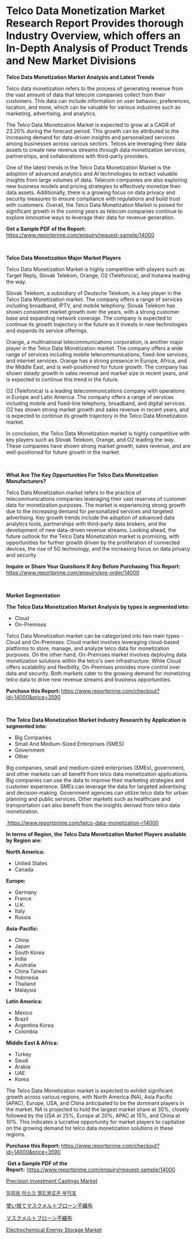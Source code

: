 <p><h1>Telco Data Monetization Market Research Report Provides thorough Industry Overview, which offers an In-Depth Analysis of Product Trends and New Market Divisions</h1></p><p><strong>Telco Data Monetization Market Analysis and Latest Trends</strong></p>
<p><p>Telco data monetization refers to the process of generating revenue from the vast amount of data that telecom companies collect from their customers. This data can include information on user behavior, preferences, location, and more, which can be valuable for various industries such as marketing, advertising, and analytics.</p><p>The Telco Data Monetization Market is expected to grow at a CAGR of 23.20% during the forecast period. This growth can be attributed to the increasing demand for data-driven insights and personalized services among businesses across various sectors. Telcos are leveraging their data assets to create new revenue streams through data monetization services, partnerships, and collaborations with third-party providers.</p><p>One of the latest trends in the Telco Data Monetization Market is the adoption of advanced analytics and AI technologies to extract valuable insights from large volumes of data. Telecom companies are also exploring new business models and pricing strategies to effectively monetize their data assets. Additionally, there is a growing focus on data privacy and security measures to ensure compliance with regulations and build trust with customers. Overall, the Telco Data Monetization Market is poised for significant growth in the coming years as telecom companies continue to explore innovative ways to leverage their data for revenue generation.</p></p>
<p><strong>Get a Sample PDF of the Report:&nbsp;</strong> <a href="https://www.reportprime.com/enquiry/request-sample/14000">https://www.reportprime.com/enquiry/request-sample/14000</a></p>
<p>&nbsp;</p>
<p><strong>Telco Data Monetization Major Market Players</strong></p>
<p><p>Telco Data Monetization Market is highly competitive with players such as Target Reply, Slovak Telekom, Orange, O2 (Telefonica), and Instarea leading the way. </p><p>Slovak Telekom, a subsidiary of Deutsche Telekom, is a key player in the Telco Data Monetization market. The company offers a range of services including broadband, IPTV, and mobile telephony. Slovak Telekom has shown consistent market growth over the years, with a strong customer base and expanding network coverage. The company is expected to continue its growth trajectory in the future as it invests in new technologies and expands its service offerings.</p><p>Orange, a multinational telecommunications corporation, is another major player in the Telco Data Monetization market. The company offers a wide range of services including mobile telecommunications, fixed-line services, and internet services. Orange has a strong presence in Europe, Africa, and the Middle East, and is well-positioned for future growth. The company has shown steady growth in sales revenue and market size in recent years, and is expected to continue this trend in the future.</p><p>O2 (Telefonica) is a leading telecommunications company with operations in Europe and Latin America. The company offers a range of services including mobile and fixed-line telephony, broadband, and digital services. O2 has shown strong market growth and sales revenue in recent years, and is expected to continue its growth trajectory in the Telco Data Monetization market.</p><p>In conclusion, the Telco Data Monetization market is highly competitive with key players such as Slovak Telekom, Orange, and O2 leading the way. These companies have shown strong market growth, sales revenue, and are well-positioned for future growth in the market.</p></p>
<p>&nbsp;</p>
<p><strong>What Are The Key Opportunities For Telco Data Monetization Manufacturers?</strong></p>
<p><p>Telco Data Monetization market refers to the practice of telecommunications companies leveraging their vast reserves of customer data for monetization purposes. The market is experiencing strong growth due to the increasing demand for personalized services and targeted advertising. Key growth trends include the adoption of advanced data analytics tools, partnerships with third-party data brokers, and the development of new data-driven revenue streams. Looking ahead, the future outlook for the Telco Data Monetization market is promising, with opportunities for further growth driven by the proliferation of connected devices, the rise of 5G technology, and the increasing focus on data privacy and security.</p></p>
<p><strong>Inquire or Share Your Questions If Any Before Purchasing This Report:</strong> <a href="https://www.reportprime.com/enquiry/pre-order/14000">https://www.reportprime.com/enquiry/pre-order/14000</a></p>
<p>&nbsp;</p>
<p><strong>Market Segmentation</strong></p>
<p><strong>The Telco Data Monetization Market Analysis by types is segmented into:</strong></p>
<p><ul><li>Cloud</li><li>On-Premises</li></ul></p>
<p><p>Telco Data Monetization market can be categorized into two main types - Cloud and On-Premises. Cloud market involves leveraging cloud-based platforms to store, manage, and analyze telco data for monetization purposes. On the other hand, On-Premises market involves deploying data monetization solutions within the telco's own infrastructure. While Cloud offers scalability and flexibility, On-Premises provides more control over data and security. Both markets cater to the growing demand for monetizing telco data to drive new revenue streams and business opportunities.</p></p>
<p><strong>Purchase this Report:&nbsp;</strong><a href="https://www.reportprime.com/checkout?id=14000&price=3590">https://www.reportprime.com/checkout?id=14000&price=3590</a></p>
<p>&nbsp;</p>
<p><strong>The Telco Data Monetization Market Industry Research by Application is segmented into:</strong></p>
<p><ul><li>Big Companies</li><li>Small And Medium-Sized Enterprises (SMES)</li><li>Government</li><li>Other</li></ul></p>
<p><p>Big companies, small and medium-sized enterprises (SMEs), government, and other markets can all benefit from telco data monetization applications. Big companies can use the data to improve their marketing strategies and customer experience. SMEs can leverage the data for targeted advertising and decision-making. Government agencies can utilize telco data for urban planning and public services. Other markets such as healthcare and transportation can also benefit from the insights derived from telco data monetization.</p></p>
<p><a href="https://www.reportprime.com/telco-data-monetization-r14000">&nbsp;https://www.reportprime.com/telco-data-monetization-r14000</a></p>
<p><strong>In terms of Region, the Telco Data Monetization Market Players available by Region are:</strong></p>
<p>
    <p> <strong> North America: </strong>
        <ul>
            <li>United States</li>
            <li>Canada</li>
        </ul>
        </p> 
    <p> <strong> Europe: </strong>
        <ul>
            <li>Germany</li>
            <li>France</li>
            <li>U.K.</li>
            <li>Italy</li>
            <li>Russia</li>
        </ul>
        </p> 
    <p> <strong> Asia-Pacific: </strong>
        <ul>
            <li>China</li>
            <li>Japan</li>
            <li>South Korea</li>
            <li>India</li>
            <li>Australia</li>
            <li>China Taiwan</li>
            <li>Indonesia</li>
            <li>Thailand</li>
            <li>Malaysia</li>
        </ul>
        </p> 
    <p> <strong> Latin America: </strong>
        <ul>
            <li>Mexico</li>
            <li>Brazil</li>
            <li>Argentina Korea</li>
            <li>Colombia</li>
        </ul>
        </p> 
    <p> <strong> Middle East & Africa: </strong>
        <ul>
            <li>Turkey</li>
            <li>Saudi</li>
            <li>Arabia</li>
            <li>UAE</li>
            <li>Korea</li>
        </ul>
    </p>
    </p>
<p><p>The Telco Data Monetization market is expected to exhibit significant growth across various regions, with North America (NA), Asia Pacific (APAC), Europe, USA, and China anticipated to be the dominant players in the market. NA is projected to hold the largest market share at 30%, closely followed by the USA at 25%, Europe at 20%, APAC at 15%, and China at 10%. This indicates a lucrative opportunity for market players to capitalize on the growing demand for telco data monetization solutions in these regions.</p></p>
<p><strong>Purchase this Report: </strong><a href="https://www.reportprime.com/checkout?id=14000&price=3590">https://www.reportprime.com/checkout?id=14000&price=3590</a></p>
<p>&nbsp;<strong>Get a Sample PDF of the Report:&nbsp;&nbsp;</strong><a href="https://www.reportprime.com/enquiry/request-sample/14000">https://www.reportprime.com/enquiry/request-sample/14000</a></p>
<p><strong></strong></p>
<p><p><a href="https://github.com/peachesmcdowel1/Market-Research-Report-List-2/blob/main/precision-investment-castings-market.md">Precision Investment Castings Market</a></p><p><a href="https://github.com/KoleLedner/Market-Research-Report-List-1/blob/main/815171687035.md">일회용 마스크 멜트블로운 부직포</a></p><p><a href="https://github.com/TatumKoelpin2017/Market-Research-Report-List-1/blob/main/535511887040.md">使い捨てマスクメルトブローン不織布</a></p><p><a href="https://github.com/GregorioOKeefe2023/Market-Research-Report-List-1/blob/main/602633587039.md">マスクメルトブローン不織布</a></p><p><a href="https://github.com/redneck06/Market-Research-Report-List-3/blob/main/electrochemical-energy-storage-market.md">Electrochemical Energy Storage Market</a></p></p>